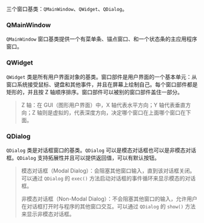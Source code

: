 三个窗口基类：`QMainWindow`、`QWidget`、`QDialog`。

### QMainWindow

`QMainWindow` 窗口基类提供一个有菜单条、锚点窗口、和一个状态条的主应用程序窗口。

### QWidget

`QWidget` 类是所有用户界面对象的基类。窗口部件是用户界面的一个基本单元：从窗口系统接受鼠标、键盘和其他事件，并且在屏幕上绘制自己。每个窗口部件都是矩形的，并且按 Z 轴顺序排序。窗口部件可以被别的窗口部件盖住一部分。

> Z 轴：在 GUI（图形用户界面）中，X 轴代表水平方向；Y 轴代表垂直方向；Z 轴则是虚拟的，代表深度方向，决定哪个窗口在上面哪个窗口在下面。

### QDialog

`QDialog` 类是对话框窗口的基类。`QDialog` 可以是模态对话框也可以是非模态对话框。`QDialog` 支持拓展性并且可以提供返回值，可以有默认按钮。

> 模态对话框（Modal Dialog）：会阻塞其他窗口输入，直到该对话框关闭。可以通过 `QDialog` 的 `exec()` 方法启动对话框的事件循环来显示模态的对话框。
>
> 非模态对话框（Non-Modal Dialog）：不会阻塞其他窗口的输入，允许用户在对话框打开时与程序的其他窗口交互。可以通过 `QDialog` 的 `show()` 方法来显示非模态对话框。